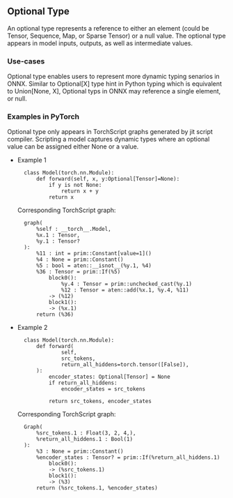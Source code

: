## Optional Type

An optional type represents a reference to either an element (could be Tensor, Sequence, Map, or Sparse Tensor) or a null value. The optional type appears in model inputs, outputs, as well as intermediate values.  

### Use-cases

Optional type enables users to represent more dynamic typing senarios in ONNX. Similar to Optional[X] type hint in Python typing which is equivalent to Union[None, X], Optional typs in ONNX may reference a single element, or null.

### Examples in PyTorch
Optional type only appears in TorchScript graphs generated by jit script compiler. Scripting a model captures dynamic types where an optional value can be assigned either None or a value. 

- Example 1

        class Model(torch.nn.Module): 
            def forward(self, x, y:Optional[Tensor]=None): 
                if y is not None: 
                    return x + y 
                return x 

    Corresponding TorchScript graph:

        graph(
            %self : __torch__.Model, 
            %x.1 : Tensor, 
            %y.1 : Tensor?
        ): 
            %11 : int = prim::Constant[value=1]() 
            %4 : None = prim::Constant() 
            %5 : bool = aten::__isnot__(%y.1, %4) 
            %36 : Tensor = prim::If(%5) 
                block0(): 
                    %y.4 : Tensor = prim::unchecked_cast(%y.1) 
                    %12 : Tensor = aten::add(%x.1, %y.4, %11) 
                -> (%12) 
                block1(): 
                -> (%x.1) 
            return (%36) 

- Example 2

        class Model(torch.nn.Module): 
            def forward( 
                    self, 
                    src_tokens, 
                    return_all_hiddens=torch.tensor([False]), 
            ): 
                encoder_states: Optional[Tensor] = None 
                if return_all_hiddens: 
                    encoder_states = src_tokens  

                return src_tokens, encoder_states

    Corresponding TorchScript graph:

        Graph(
            %src_tokens.1 : Float(3, 2, 4,), 
            %return_all_hiddens.1 : Bool(1)
        ): 
            %3 : None = prim::Constant() 
            %encoder_states : Tensor? = prim::If(%return_all_hiddens.1) 
                block0(): 
                -> (%src_tokens.1) 
                block1(): 
                -> (%3) 
            return (%src_tokens.1, %encoder_states) 
